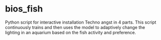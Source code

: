 # bios_fish
Python script for interactive installation Techno angst in 4 parts. 
This script continuously trains and then uses the model to adaptively change the lighting in an aquarium based on the fish activity and preference.
